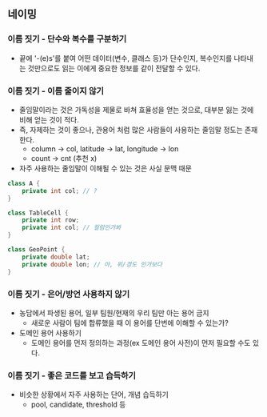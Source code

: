## 네이밍
### 이름 짓기 - 단수와 복수를 구분하기
* 끝에 '-(e)s'를 붙여 어떤 데이터(변수, 클래스 등)가 단수인지, 복수인지를 나타내는 것만으로도 읽는 이에게 중요한 정보를 같이 전달할 수 있다.  

### 이름 짓기 - 이름 줄이지 않기
* 줄임말이라는 것은 가독성을 제물로 바쳐 효율성을 얻는 것으로, 대부분 잃는 것에 비해 얻는 것이 적다.
* 즉, 자제하는 것이 좋으나, 관용어 처럼 많은 사람들이 사용하는 줄임말 정도는 존재한다.
  * column -> col, latitude -> lat, longitude -> lon
  * count -> cnt (추천 x)
* 자주 사용하는 줄임말이 이해될 수 있는 것은 사실 문맥 때문

```java
class A {
    private int col; // ?
}

class TableCell {
    private int row;
    private int col; // 컬럼인가봐
}

class GeoPoint {
    private double lat;
    private double lon; // 아, 위/경도 인가보다
}
```

### 이름 짓기 - 은어/방언 사용하지 않기
* 농담에서 파생된 용어, 일부 팀원/현재의 우리 팀만 아는 용어 금지
  * 새로운 사람이 팀에 합류했을 때 이 용어를 단번에 이해할 수 있는가?
* 도메인 용어 사용하기
  * 도메인 용어를 먼저 정의하는 과정(ex 도메인 용어 사전)이 먼저 필요할 수도 있다.

### 이름 짓기 - 좋은 코드를 보고 습득하기
* 비슷한 상황에서 자주 사용하는 단어, 개념 습득하기
  * pool, candidate, threshold 등